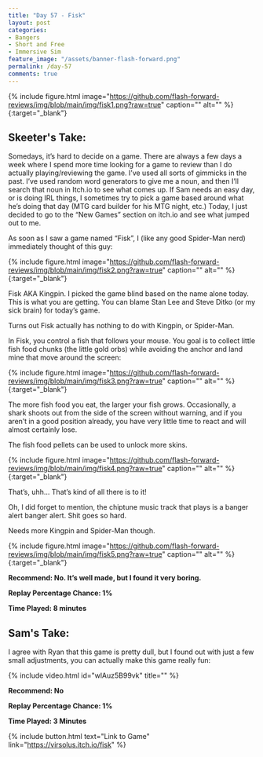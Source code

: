 ```yaml
---
title: "Day 57 - Fisk"
layout: post
categories:
- Bangers
- Short and Free
- Immersive Sim
feature_image: "/assets/banner-flash-forward.png"
permalink: /day-57
comments: true
---
```


{% include figure.html image="https://github.com/flash-forward-reviews/img/blob/main/img/fisk1.png?raw=true" caption="" alt="" %}{:target="_blank"}

## Skeeter's Take:

Somedays, it’s hard to decide on a game. There are always a few days a week where I spend more time looking for a game to review than I do actually playing/reviewing the game. I’ve used all sorts of gimmicks in the past. I’ve used random word generators to give me a noun, and then I’ll search that noun in Itch.io to see what comes up. If Sam needs an easy day, or is doing IRL things, I sometimes try to pick a game based around what he’s doing that day (MTG card builder for his MTG night, etc.) Today, I just decided to go to the “New Games” section on itch.io and see what jumped out to me. 

As soon as I saw a game named “Fisk”, I (like any good Spider-Man nerd) immediately thought of this guy:

{% include figure.html image="https://github.com/flash-forward-reviews/img/blob/main/img/fisk2.png?raw=true" caption="" alt="" %}{:target="_blank"}

Fisk AKA Kingpin. I picked the game blind based on the name alone today. This is what you are getting. You can blame Stan Lee and Steve Ditko (or my sick brain) for today’s game. 

Turns out Fisk actually has nothing to do with Kingpin, or Spider-Man. 

In Fisk, you control a fish that follows your mouse. You goal is to collect little fish food chunks (the little gold orbs) while avoiding the anchor and land mine that move around the screen:

{% include figure.html image="https://github.com/flash-forward-reviews/img/blob/main/img/fisk3.png?raw=true" caption="" alt="" %}{:target="_blank"}

The more fish food you eat, the larger your fish grows. Occasionally, a shark shoots out from the side of the screen without warning, and if you aren’t in a good position already, you have very little time to react and will almost certainly lose. 

The fish food pellets can be used to unlock more skins.

{% include figure.html image="https://github.com/flash-forward-reviews/img/blob/main/img/fisk4.png?raw=true" caption="" alt="" %}{:target="_blank"}

That’s, uhh… That’s kind of all there is to it!

Oh, I did forget to mention, the chiptune music track that plays is a banger alert banger alert. 
Shit goes so hard. 

Needs more Kingpin and Spider-Man though.

{% include figure.html image="https://github.com/flash-forward-reviews/img/blob/main/img/fisk5.png?raw=true" caption="" alt="" %}{:target="_blank"}

**Recommend: No. It’s well made, but I found it very boring.**

**Replay Percentage Chance: 1%**

**Time Played: 8 minutes**

## Sam's Take:

I agree with Ryan that this game is pretty dull, but I found out with just a few small adjustments, you can actually make this game really fun:

{% include video.html id="wlAuz5B99vk" title="" %}

**Recommend: No**

**Replay Percentage Chance: 1%**

**Time Played: 3 Minutes**

{% include button.html text="Link to Game" link="https://virsolus.itch.io/fisk" %}